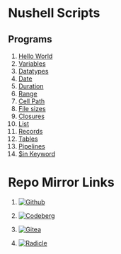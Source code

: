# Nushell Scripts 

## Programs 

1. [Hello World](hello_world.nu)
2. [Variables](variables.nu)
3. [Datatypes](data_types.nu)
4. [Date](current_date.nu)
5. [Duration](duration_print.nu)
6. [Range](range.nu)
7. [Cell Path](cell_path.nu)
8. [File sizes](file_sizes.nu)
9. [Closures](closures.nu)
10. [List](list.nu)
11. [Records](record.nu)
12. [Tables](tables.nu)
13. [Pipelines](pipelines.nu)
14. [$in Keyword](in_keyword.nu)


# Repo Mirror Links 

1. [![Github](https://img.shields.io/badge/GitHub-181717.svg?style=for-the-badge&logo=GitHub&logoColor=white)](https://github.com/Vaishnav-Sabari-Girish/Nushell_Scripts)

2. [![Codeberg](https://img.shields.io/badge/Codeberg-2185D0.svg?style=for-the-badge&logo=Codeberg&logoColor=white)](https://codeberg.org/Vaishnav-Sabari-Girish/Nushell_Scripts)

3. [![Gitea](https://img.shields.io/badge/Gitea-609926.svg?style=for-the-badge&logo=Gitea&logoColor=white)](https://gitea.com/Vaishnav-Sabari-Girish/Nushell_Scripts)

4. [![Radicle](https://img.shields.io/badge/Radicle-7677CA.svg?style=for-the-badge&logo=Radicle&logoColor=white)](https://app.radicle.xyz/nodes/ash.radicle.garden/rad:z25HyfHiKF79wjVoT6v2TUJKmEW4B)
